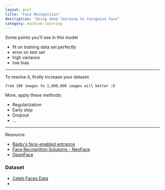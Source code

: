 ```yaml
---
layout: post
title: "Face Recognition"
description: "Using deep learning to recognize face"
category: machine-learning
---
```


Some points you'll see in this model

- fit on training data set perfectly
- error on test set
- high variance
- low bias


* * *

To resolve it, firstly increase your dataset.

```
from 100 images to 1,000,000 images will better :D
```

More, apply these methods:
- Regularization 
- Early stop
- Dropout
- ...

* * *


Resource: 
- <a href="https://www.youtube.com/watch?v=wr4rx0Spihs">Baidu's face-enabled entrance</a>
- <a href="https://www.youtube.com/watch?v=K4u4Dpl6NKk">Face Recognition Solutions - NeoFace</a>
- <a href="https://cmusatyalab.github.io/openface/">OpenFace</a>

### Dataset

- [Celeb Faces Data](https://www.microsoft.com/en-us/research/project/ms-celeb-1m-challenge-recognizing-one-million-celebrities-real-world/)
- 
